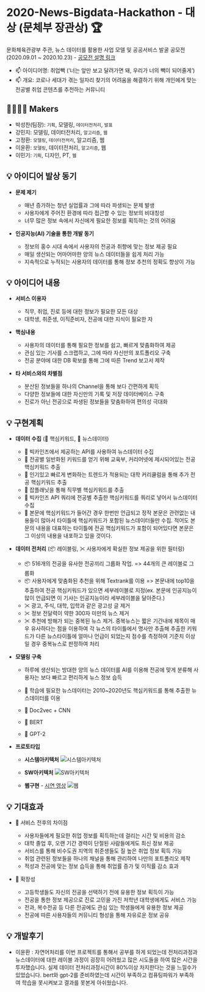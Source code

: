 # 2020-News-Bigdata-Hackathon - 대상 (문체부 장관상) 🏆

문화체육관광부 주관, 뉴스 데이터를 활용한 사업 모델 및 공공서비스 발굴 공모전 (2020.09.01 ~ 2020.10.23) - [공모전 설명 링크](https://www.kpf.or.kr/front/board/boardContentsView.do?board_id=254&contents_id=276405f058b44e8487da8f8d8c5e5aa2)

  - 📫 아이디어명: 취업빽 (‘너는 앞만 보고 달려가면 돼, 우리가 너의 빽이 되어줄게’)
  - 📫 개요: 코로나 세대가 겪는 일자리 찾기의 어려움을 해결하기 위해 개인에게 맞는 전공별 취업 콘텐츠를 추천하는 커뮤니티

## 👨‍👨‍👧‍👧 Makers
- 박성찬(팀장): `기획`, 모델링, `데이터전처리`, `발표`
- 강민지: 모델링, 데이터전처리, `알고리즘`, `웹` 
- 고정환: `모델링`, `데이터전처리`, 알고리즘, 웹
- 이윤환: `모델링`, 데이터전처리, `알고리즘`, 웹
- 이민기: `기획`, 디자인, PT, `웹`

## 💡 아이디어 발상 동기
  - **문제 제기** 
    - 매년 증가하는 청년 실업률과 그에 따라 파생되는 문제 발생
    - 사용자에게 주어진 환경에 따라 접근할 수 있는 정보의 비대칭성
    - 너무 많은 정보 속에서 자신에게 필요한 정보를 획득하는 것의 어려움
  
  - **인공지능(AI) 기술을 통한 개발 동기**
    - 정보의 홍수 시대 속에서 사용자의 전공과 취향에 맞는 정보 제공 필요
    - 매일 생산되는 어마어마한 양의 뉴스 데이터들을 쉽게 처리 가능
    - 지속적으로 누적되는 사용자의 데이터를 통해 정보 추천의 정확도 향상이 가능

## 💡 아이디어 내용
  - **서비스 이용자**
    - 직무, 취업, 진로 등에 대한 정보가 필요한 모든 대상
    - 대학생, 취준생, 이직준비자, 전공에 대한 지식이 필요한 자
    
  - **핵심내용**
    - 사용자의 데이터를 통해 필요한 정보를 쉽고, 빠르게 맞춤화하여 제공
    - 관심 있는 기사를 스크랩하고, 그에 따라 자신만의 포트폴리오 구축
    - 전공 분야에 대한 DB 확보를 통해 그에 따른 Trend 보고서 제작
    
  - **타 서비스와의 차별점**
    - 분산된 정보들을 하나의 Channel을 통해 보다 간편하게 획득
    - 다양한 정보들에 대한 자신만의 기록 및 저장 데이터베이스 구축
    - 진로가 아닌 전공으로 파생된 정보들을 맞춤화하여 편의성 극대화
  
## 💡 구현계획
  - **데이터 수집** (🔑 핵심키워드, 📰 뉴스데이터)
    - 🔑 빅카인즈에서 제공하는 API를 사용하여 뉴스데이터 수집
    - 🔑 전공별 일반화된 키워드를 얻기 위해 교육부, 커리어넷에 제시되어있는 전공 핵심키워드 추출
    - 🔑 인기있고 빠르게 변화하는 트렌드가 적용되는 대학 커리큘럼을 통해 추가 전공 핵심키워드 추출
    - 🔑 잡플래닛을 통해 직무별 핵심키워드를 추출
    - 📰 빅카인즈 API 쿼리에 전공별 추출한 핵심키워드를 쿼리로 넣어서 뉴스데이터 수집
    - 📰 본문에 핵심키워드가 들어간 경우 한번만 언급되고 정작 본문은 관련없는 내용들이 많아서 타이틀에 핵심키워드가 포함된 뉴스데이터들만 수집. 적어도 본문의 내용을 대표하는 타이틀에 전공 핵심키워드가 포함이 되어있다면 본문은 그 이상의 내용을 내포하고 있을 것이다.  
    
  - **데이터 전처리** (📦 레이블링, ✂ 사용자에게 확실한 정보 제공을 위한 필터링)
    - 📦 516개의 전공을 유사한 전공끼리 그룹화 작업. => 44개의 큰 레이블로 그룹화
    - 📦 사용자에게 맞춤화된 추천을 위해 Textrank를 이용 => 본문내에 top10을 추출하여 전공 핵심키워드가 있으면 세부레이블로 지정(ex. 본문에 인공지능이 많이 언급되면 이 기사는 인공지능이라 세부레이블을 달아준다.)
    - ✂ 광고, 주식, 대학, 입학과 같은 광고성 글 제거
    - ✂ 정보 전달력이 약한 300자 미만의 뉴스 제거
    - ✂ 추천에 방해가 되는 중복된 뉴스 제거. 중복뉴스는 짧은 기간내에 제목이 매우 유사하다는 점을 이용하여 각 뉴스의 타이틀에서 명사만 추출해 추출한 키워드가 다른 뉴스타이틀에 얼마나 언급이 되었는지 점수를 측정하여 기준치 이상일 경우 중복뉴스로 판정하여 처리
    
  - **모델링 구축**
    - 하루에 생산되는 방대한 양의 뉴스 데이터를 AI를 이용해 전공에 맞게 분류해 사용자는 보다 빠르고 편리하게 뉴스 정보 습득
    - 📰 학습에 필요한 뉴스데이터는 2010~2020년도 핵심키워드를 통해 추출한 뉴스데이터를 이용
   
    - 🧱 Doc2vec + CNN 
    - 🧱 BERT
    - 🧱 GPT-2
    
  - **프로토타입** 
    - **시스템아키텍처**
      ![시스템아키텍처](https://github.com/cromatical/2020_News_Bigdata_HACKATHON/blob/master/Image/%EC%8B%9C%EC%8A%A4%ED%85%9C%EC%95%84%ED%82%A4%ED%85%8D%EC%B2%98.png)
  
    - **SW아키텍처**
      ![SW아키텍처](https://github.com/cromatical/2020_News_Bigdata_HACKATHON/blob/master/Image/SW%EC%95%84%ED%82%A4%ED%85%8D%EC%B2%98.png)

    - **웹구현** - [시연 영상](https://youtu.be/niJYVGaIodQ)
      ![웹](https://github.com/cromatical/2020_News_Bigdata_HACKATHON/blob/master/Image/%EC%9B%B9.png)
      
## 💡 기대효과
  - 📃 서비스 전후의 차이점
    - 사용자들에게 필요한 취업 정보를 획득하는데 걸리는 시간 및 비용의 감소
    - 대학 졸업 후, 오랜 기간 경력이 단절된 사람들에게도 최신 정보 제공
    - 서비스를 통해 비수도권 지역의 취준생들도 질 높은 취업 정보 획득 가능
    - 취업 관련된 정보들을 하나의 채널을 통해 관리하여 나만의 포트폴리오 제작
    - 적성과 전공에 맞는 정보 습득을 통해 취업률 증가 및 이직률 감소 효과
    
  - 📃 확장성
    - 고등학생들도 자신의 전공을 선택하기 전에 유용한 정보 획득이 가능
    - 전공을 통한 정보 제공으로 진로 고민을 가진 저학년 대학생에게도 서비스 가능
    - 전과, 복수전공 등 다른 전공에도 관심 있는 학생들에게 유용한 정보 제공
    - 전공에 따른 사용자들의 커뮤니티 형성을 통해 자유로운 정보 공유
    
## 💡 개발후기
  - 이윤환 : 자연어처리를 이번 프로젝트를 통해서 공부를 하게 되었는데 전처리과정과 뉴스데이터에 대한 레이블 과정이 굉장히 어려웠고 많은 시도들을 하여 많은 시간을 투자했습니다. 실제 데이터 전처리과정시간이 80%이상 차지한다는 것을 느낄수가 있었습니다. bert와 gpt-2를 준비하였는데 시간이 부족하고 컴퓨팅파워가 부족하여 학습을 못시켜보고 결과를 못본게 아쉬웠습니다.
